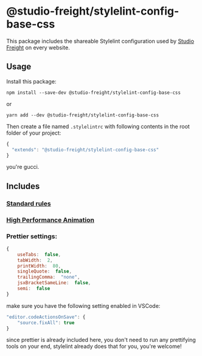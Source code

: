 # @studio-freight/stylelint-config-base-css

This package includes the shareable Stylelint configuration used by [Studio Freight](https://github.com/studio-freight) on every website.

## Usage

Install this package:

`npm install --save-dev @studio-freight/stylelint-config-base-css`

or

`yarn add --dev @studio-freight/stylelint-config-base-css`

Then create a file named `.stylelintrc` with following contents in the root folder of your project:

```js
{
  "extends": "@studio-freight/stylelint-config-base-css"
}
```

you're gucci.

## Includes

### [Standard rules](https://github.com/stylelint/stylelint-config-standard)

### [High Performance Animation](https://github.com/kristerkari/stylelint-high-performance-animation)

### Prettier settings:

```js
{
	useTabs:  false,
	tabWidth:  2,
	printWidth:  80,
	singleQuote:  false,
	trailingComma:  "none",
	jsxBracketSameLine:  false,
	semi:  false
}
```

make sure you have the following setting enabled in VSCode:

```js
"editor.codeActionsOnSave": {
	"source.fixAll": true
}
```

since prettier is already included here, you don't need to run any prettifying tools on your end, stylelint already does that for you, you're welcome!
